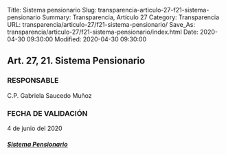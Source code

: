 Title: Sistema pensionario
Slug: transparencia-articulo-27-f21-sistema-pensionario
Summary: Transparencia, Artículo 27
Category: Transparencia
URL: transparencia/articulo-27/f21-sistema-pensionario/
Save_As: transparencia/articulo-27/f21-sistema-pensionario/index.html
Date: 2020-04-30 09:30:00
Modified: 2020-04-30 09:30:00


## Art. 27, 21. Sistema Pensionario

### RESPONSABLE

C.P. Gabriela Saucedo Muñoz

### FECHA DE VALIDACIÓN

4 de junio del 2020

##### [Sistema Pensionario ](https://www.pjecz.gob.mx/transparencia/articulo-21/f39-sistemas-pensionarios/)


